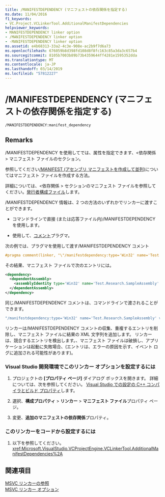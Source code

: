 ```yaml
---
title: /MANIFESTDEPENDENCY (マニフェストの依存関係を指定する)
ms.date: 11/04/2016
f1_keywords:
- VC.Project.VCLinkerTool.AdditionalManifestDependencies
helpviewer_keywords:
- MANIFESTDEPENDENCY linker option
- /MANIFESTDEPENDENCY linker option
- -MANIFESTDEPENDENCY linker option
ms.assetid: e4b68313-33a2-4c3e-908e-ac2b9f7d6a73
ms.openlocfilehash: 676059b8d398fd108d8f8fc163c85a3da3c657b4
ms.sourcegitcommit: 8105b7003b89b73b4359644ff4281e1595352dda
ms.translationtype: MT
ms.contentlocale: ja-JP
ms.lasthandoff: 03/14/2019
ms.locfileid: "57812227"
---
```

# <a name="manifestdependency-specify-manifest-dependencies"></a>/MANIFESTDEPENDENCY (マニフェストの依存関係を指定する)

```
/MANIFESTDEPENDENCY:manifest_dependency
```

## <a name="remarks"></a>Remarks

/MANIFESTDEPENDENCY を使用してでは、属性を指定できます、\<依存関係 > マニフェスト ファイルのセクション。

参照してください[/MANIFEST (アセンブリ マニフェストを作成して並列)](manifest-create-side-by-side-assembly-manifest.md)についてはマニフェスト ファイルを作成する方法。

詳細については、\<依存関係 > セクションのマニフェスト ファイルを参照してください。[発行者構成ファイル](/windows/desktop/SbsCs/publisher-configuration-files)します。

/MANIFESTDEPENDENCY 情報は、2 つの方法のいずれかでリンカーに渡すことができます。

- コマンドラインで直接 (または応答ファイル内)/MANIFESTDEPENDENCY を使用します。

- 使用して、[コメント](../../preprocessor/comment-c-cpp.md)プラグマ。

次の例では、プラグマを使用して渡す/MANIFESTDEPENDENCY コメント

```cpp
#pragma comment(linker, "\"/manifestdependency:type='Win32' name='Test.Research.SampleAssembly' version='6.0.0.0' processorArchitecture='X86' publicKeyToken='0000000000000000' language='*'\"")
```

その結果、マニフェスト ファイルで次のエントリには。

```xml
<dependency>
  <dependentAssembly>
    <assemblyIdentity type='Win32' name='Test.Research.SampleAssembly' version='6.0.0.0' processorArchitecture='X86' publicKeyToken='0000000000000000' language='*' />
  </dependentAssembly>
</dependency>
```

同じ/MANIFESTDEPENDENCY コメントは、コマンドラインで渡されることができます。

```cmd
"/manifestdependency:type='Win32' name='Test.Research.SampleAssembly' version='6.0.0.0' processorArchitecture='X86' publicKeyToken='0000000000000000' language='*'\"
```

リンカーは/MANIFESTDEPENDENCY コメントの収集、重複するエントリを削除し、マニフェスト ファイルに結果の XML 文字列を追加します。  リンカーは、競合するエントリを検出します。、マニフェスト ファイルは破損し、アプリケーションは起動に失敗場合、(エントリは、エラーの原因を示す、イベント ログに追加される可能性があります)。

### <a name="to-set-this-linker-option-in-the-visual-studio-development-environment"></a>Visual Studio 開発環境でこのリンカー オプションを設定するには

1. プロジェクトの **[プロパティ ページ]** ダイアログ ボックスを開きます。 詳細については、次を参照してください。 [Visual Studio での設定の C++ コンパイラとビルド プロパティ](../working-with-project-properties.md)します。

1. 選択、**構成プロパティ** > **リンカー** > **マニフェスト ファイル**プロパティ ページ。

1. 変更、**追加のマニフェストの依存関係**プロパティ。

### <a name="to-set-this-linker-option-programmatically"></a>このリンカーをコードから設定するには

1. 以下を参照してください。<xref:Microsoft.VisualStudio.VCProjectEngine.VCLinkerTool.AdditionalManifestDependencies%2A>

## <a name="see-also"></a>関連項目

[MSVC リンカーの参照](linking.md)<br/>
[MSVC リンカー オプション](linker-options.md)
